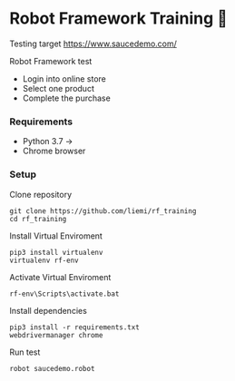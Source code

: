 # Robot Framework Training 📔

Testing target https://www.saucedemo.com/

Robot Framework test
  - Login into online store
  - Select one product
  - Complete the purchase

### Requirements

* Python 3.7 ->
* Chrome browser


### Setup
Clone repository
```
git clone https://github.com/liemi/rf_training
cd rf_training
```
Install Virtual Enviroment
```
pip3 install virtualenv
virtualenv rf-env
```
Activate Virtual Enviroment
```
rf-env\Scripts\activate.bat
```
Install dependencies
```
pip3 install -r requirements.txt
webdrivermanager chrome
```
Run test
```
robot saucedemo.robot
```
